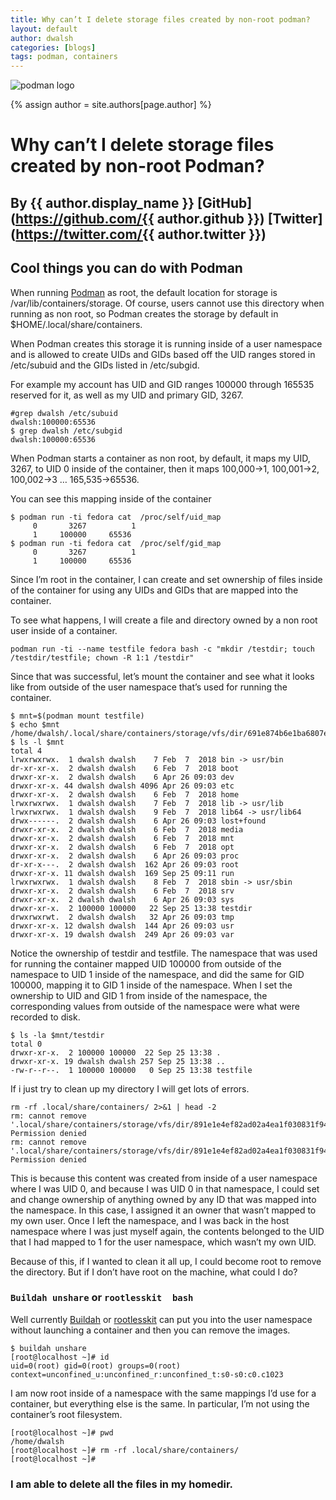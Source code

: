 ```yaml
---
title: Why can’t I delete storage files created by non-root podman?
layout: default
author: dwalsh
categories: [blogs]
tags: podman, containers
---
```


![podman logo](https://podman.io/images/podman.svg)

{% assign author = site.authors[page.author] %}
# Why can’t I delete storage files created by non-root Podman?
## By {{ author.display_name }} [GitHub](https://github.com/{{ author.github }}) [Twitter](https://twitter.com/{{ author.twitter }})

## Cool things you can do with Podman

When running [Podman](https://podman.io) as root, the default location for storage is /var/lib/containers/storage.  Of course, users cannot use this directory when running as non root, so Podman creates the storage by default in $HOME/.local/share/containers.

<!--readmore-->
When Podman creates this storage it is running inside of a user namespace and is allowed to create UIDs and GIDs based off the UID ranges stored in /etc/subuid and the GIDs listed in /etc/subgid.

For example my account has UID and GID ranges 100000 through 165535 reserved for it, as well as my UID and primary GID, 3267.

```
#grep dwalsh /etc/subuid
dwalsh:100000:65536
$ grep dwalsh /etc/subgid
dwalsh:100000:65536
```

When Podman starts a container as non root, by default, it maps my UID, 3267, to UID 0 inside of the container, then it maps 100,000->1,  100,001->2, 100,002->3 … 165,535->65536.

You can see this mapping inside of the container

```
$ podman run -ti fedora cat  /proc/self/uid_map
	 0       3267          1
	 1     100000     65536
$ podman run -ti fedora cat  /proc/self/gid_map
	 0       3267          1
	 1     100000     65536
```


Since I’m root in the container, I can create and set ownership of files inside of the container for using any UIDs and GIDs that are mapped into the container.

To see what happens, I will create a file and directory owned by a non root user inside of a container.
```
podman run -ti --name testfile fedora bash -c "mkdir /testdir; touch /testdir/testfile; chown -R 1:1 /testdir"
```
Since that was successful, let’s mount the container and see what it looks like from outside of the user namespace that’s used for running the container.

```
$ mnt=$(podman mount testfile)
$ echo $mnt
/home/dwalsh/.local/share/containers/storage/vfs/dir/691e874b6e1ba6807ecbe73910396b10f118617233aacc3df3297ffc4e1332f9
$ ls -l $mnt
total 4
lrwxrwxrwx.  1 dwalsh dwalsh    7 Feb  7  2018 bin -> usr/bin
dr-xr-xr-x.  2 dwalsh dwalsh    6 Feb  7  2018 boot
drwxr-xr-x.  2 dwalsh dwalsh    6 Apr 26 09:03 dev
drwxr-xr-x. 44 dwalsh dwalsh 4096 Apr 26 09:03 etc
drwxr-xr-x.  2 dwalsh dwalsh    6 Feb  7  2018 home
lrwxrwxrwx.  1 dwalsh dwalsh    7 Feb  7  2018 lib -> usr/lib
lrwxrwxrwx.  1 dwalsh dwalsh    9 Feb  7  2018 lib64 -> usr/lib64
drwx------.  2 dwalsh dwalsh    6 Apr 26 09:03 lost+found
drwxr-xr-x.  2 dwalsh dwalsh    6 Feb  7  2018 media
drwxr-xr-x.  2 dwalsh dwalsh    6 Feb  7  2018 mnt
drwxr-xr-x.  2 dwalsh dwalsh    6 Feb  7  2018 opt
drwxr-xr-x.  2 dwalsh dwalsh    6 Apr 26 09:03 proc
dr-xr-x---.  2 dwalsh dwalsh  162 Apr 26 09:03 root
drwxr-xr-x. 11 dwalsh dwalsh  169 Sep 25 09:11 run
lrwxrwxrwx.  1 dwalsh dwalsh    8 Feb  7  2018 sbin -> usr/sbin
drwxr-xr-x.  2 dwalsh dwalsh    6 Feb  7  2018 srv
drwxr-xr-x.  2 dwalsh dwalsh    6 Apr 26 09:03 sys
drwxr-xr-x.  2 100000 100000   22 Sep 25 13:38 testdir
drwxrwxrwt.  2 dwalsh dwalsh   32 Apr 26 09:03 tmp
drwxr-xr-x. 12 dwalsh dwalsh  144 Apr 26 09:03 usr
drwxr-xr-x. 19 dwalsh dwalsh  249 Apr 26 09:03 var
```
Notice the ownership of testdir and testfile.  The namespace that was used for running the container mapped UID 100000 from outside of the namespace to UID 1 inside of the namespace, and did the same for GID 100000, mapping it to GID 1 inside of the namespace.  When I set the ownership to UID and GID 1 from inside of the namespace, the corresponding values from outside of the namespace were what were recorded to disk.

```
$ ls -la $mnt/testdir
total 0
drwxr-xr-x.  2 100000 100000  22 Sep 25 13:38 .
drwxr-xr-x. 19 dwalsh dwalsh 257 Sep 25 13:38 ..
-rw-r--r--.  1 100000 100000   0 Sep 25 13:38 testfile
```
If i just try to clean up my directory I will get lots of errors.

```
rm -rf .local/share/containers/ 2>&1 | head -2
rm: cannot remove '.local/share/containers/storage/vfs/dir/891e1e4ef82ad02a4ea1f030831f942d722c7694c4db64ca3239c8163b811c58/bin': Permission denied
rm: cannot remove '.local/share/containers/storage/vfs/dir/891e1e4ef82ad02a4ea1f030831f942d722c7694c4db64ca3239c8163b811c58/boot': Permission denied
```
This is because this content was created from inside of a user namespace where I was UID 0, and because I was UID 0 in that namespace, I could set and change ownership of anything owned by any ID that was mapped into the namespace.  In this case, I assigned it an owner that wasn’t mapped to my own user.  Once I left the namespace, and I was back in the host namespace where I was just myself again, the contents belonged to the UID that I had mapped to 1 for the user namespace, which wasn’t my own UID.

Because of this, if I wanted to clean it all up, I could become root to remove the directory.  But if I don’t have root on the machine, what could I do?

### `Buildah unshare` or `rootlesskit  bash`

Well currently [Buildah](https://buildah.io) or [rootlesskit](https://github.com/rootless-containers/rootlesskit) can put you into the user namespace without launching a container and then you can remove the images.

```
$ buildah unshare
[root@localhost ~]# id
uid=0(root) gid=0(root) groups=0(root) context=unconfined_u:unconfined_r:unconfined_t:s0-s0:c0.c1023
```

I am now root inside of a namespace with the same mappings I’d use for a container, but everything else is the same.  In particular, I’m not using the container’s root filesystem.

```
[root@localhost ~]# pwd
/home/dwalsh
[root@localhost ~]# rm -rf .local/share/containers/
[root@localhost ~]#
```

### I am able to delete all the files in my homedir.
